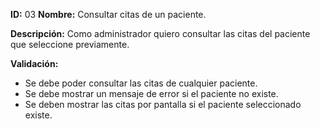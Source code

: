 **ID:** 03 **Nombre:** Consultar citas de un paciente.

**Descripción:**
Como administrador quiero consultar las citas del paciente que seleccione previamente.

**Validación:**

* Se debe poder consultar las citas de cualquier paciente.
* Se debe mostrar un mensaje de error si el paciente no existe.
* Se deben mostrar las citas por pantalla si el paciente seleccionado existe.